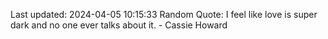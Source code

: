 Last updated: 2024-04-05 10:15:33
Random Quote: I feel like love is super dark and no one ever talks about it. - Cassie Howard